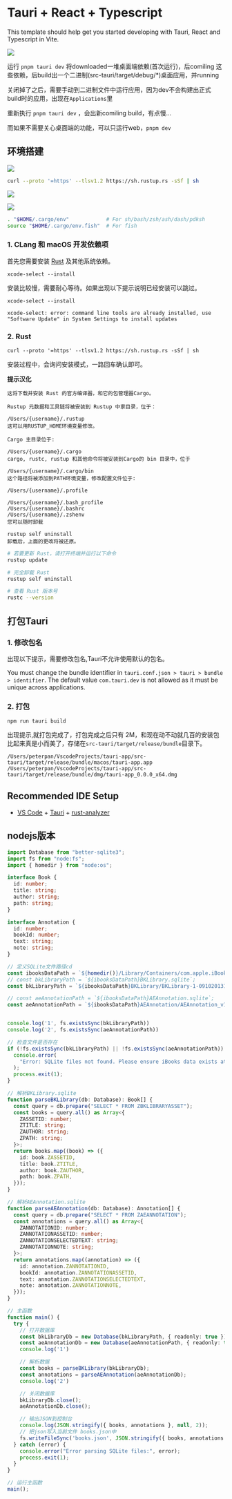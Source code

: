 # Tauri + React + Typescript

This template should help get you started developing with Tauri, React and Typescript in Vite.

![](https://kingan-md-img.oss-cn-guangzhou.aliyuncs.com/blog/20250106131802068.png?x-oss-process=image/format,webp/resize,w_640)

运行 `pnpm tauri dev` 将downloaded一堆桌面端依赖(首次运行)，后comiling 这些依赖，后build出一个二进制(src-tauri/target/debug/*)桌面应用，并running

关闭掉了之后，需要手动到二进制文件中运行应用，因为dev不会构建出正式build时的应用，出现在`Applications`里

重新执行 `pnpm tauri dev` ，会出新comiling build，有点慢...

而如果不需要关心桌面端的功能，可以只运行web，`pnpm dev`

## 环境搭建

![](https://kingan-md-img.oss-cn-guangzhou.aliyuncs.com/blog/20250106104342686.png?x-oss-process=image/format,webp/resize,w_640)

```zsh
curl --proto '=https' --tlsv1.2 https://sh.rustup.rs -sSf | sh
```

![](https://kingan-md-img.oss-cn-guangzhou.aliyuncs.com/blog/20250106114716723.png?x-oss-process=image/format,webp/resize,w_640)

![](https://kingan-md-img.oss-cn-guangzhou.aliyuncs.com/blog/20250106114811110.png?x-oss-process=image/format,webp/resize,w_640)

```zsh
. "$HOME/.cargo/env"            # For sh/bash/zsh/ash/dash/pdksh
source "$HOME/.cargo/env.fish"  # For fish
```

### 1. CLang 和 macOS 开发依赖项

首先您需要安装 [Rust](www.rust-lang.org) 及其他系统依赖。

```
xcode-select --install

```

安装比较慢，需要耐心等待。如果出现以下提示说明已经安装可以跳过。

```
xcode-select --install

xcode-select: error: command line tools are already installed, use "Software Update" in System Settings to install updates
```

### 2. Rust

```
curl --proto '=https' --tlsv1.2 https://sh.rustup.rs -sSf | sh

```

安装过程中，会询问安装模式，一路回车确认即可。

**提示汉化**

```
这将下载并安装 Rust 的官方编译器，和它的包管理器​​Cargo​​。

Rustup 元数据和工具链将被安装到 Rustup 中家目录，位于：

/Users/{username}/.rustup  
这可以用​​RUSTUP_HOME​​环境变量修改。

Cargo 主目录位于:

/Users/{username}/.cargo  
cargo, rustc, rustup 和其他命令将被安装到​​Cargo​​的 bin 目录中，位于

/Users/{username}/.cargo/bin  
这个路径将被添加到​​PATH​​环境变量，修改配置文件位于:

/Users/{username}/.profile

/Users/{username}/.bash_profile  
/Users/{username}/.bashrc  
/Users/{username}/.zshenv  
您可以随时卸载

rustup self uninstall  
卸载后，上面的更改将被还原。
```

```zsh
# 若要更新 Rust，请打开终端并运行以下命令
rustup update

# 完全卸载 Rust
rustup self uninstall

# 查看 Rust 版本号
rustc --version
```

## 打包Tauri

### 1. 修改包名

出现以下提示，需要修改包名,Tauri不允许使用默认的包名。

You must change the bundle identifier in `tauri.conf.json > tauri > bundle > identifier`. The default value `com.tauri.dev` is not allowed as it must be unique across applications.

### 2. 打包

```
npm run tauri build

```

出现提示,就打包完成了，打包完成之后只有 2M，和现在动不动就几百的安装包比起来真是小而美了，存储在`src-tauri/target/release/bundle`目录下。

```
/Users/peterpan/VscodeProjects/tauri-app/src-tauri/target/release/bundle/macos/tauri-app.app
/Users/peterpan/VscodeProjects/tauri-app/src-tauri/target/release/bundle/dmg/tauri-app_0.0.0_x64.dmg

```

## Recommended IDE Setup

- [VS Code](https://code.visualstudio.com/) + [Tauri](https://marketplace.visualstudio.com/items?itemName=tauri-apps.tauri-vscode) + [rust-analyzer](https://marketplace.visualstudio.com/items?itemName=rust-lang.rust-analyzer)

## nodejs版本

```ts
import Database from "better-sqlite3";
import fs from "node:fs";
import { homedir } from "node:os";

interface Book {
  id: number;
  title: string;
  author: string;
  path: string;
}

interface Annotation {
  id: number;
  bookId: number;
  text: string;
  note: string;
}

// 定义SQLite文件路径cd
const ibooksDataPath = `${homedir()}/Library/Containers/com.apple.iBooksX/Data/Documents/`;
// const bkLibraryPath = `${ibooksDataPath}BKLibrary.sqlite`;
const bkLibraryPath = `${ibooksDataPath}BKLibrary/BKLibrary-1-091020131601.sqlite`;

// const aeAnnotationPath = `${ibooksDataPath}AEAnnotation.sqlite`;
const aeAnnotationPath = `${ibooksDataPath}AEAnnotation/AEAnnotation_v10312011_1727_local.sqlite`;


console.log('1', fs.existsSync(bkLibraryPath))
console.log('2', fs.existsSync(aeAnnotationPath))

// 检查文件是否存在
if (!fs.existsSync(bkLibraryPath) || !fs.existsSync(aeAnnotationPath)) {
  console.error(
    "Error: SQLite files not found. Please ensure iBooks data exists at the default location."
  );
  process.exit(1);
}

// 解析BKLibrary.sqlite
function parseBKLibrary(db: Database): Book[] {
  const query = db.prepare("SELECT * FROM ZBKLIBRARYASSET");
  const books = query.all() as Array<{
    ZASSETID: number;
    ZTITLE: string;
    ZAUTHOR: string;
    ZPATH: string;
  }>;
  return books.map((book) => ({
    id: book.ZASSETID,
    title: book.ZTITLE,
    author: book.ZAUTHOR,
    path: book.ZPATH,
  }));
}

// 解析AEAnnotation.sqlite
function parseAEAnnotation(db: Database): Annotation[] {
  const query = db.prepare("SELECT * FROM ZAEANNOTATION");
  const annotations = query.all() as Array<{
    ZANNOTATIONID: number;
    ZANNOTATIONASSETID: number;
    ZANNOTATIONSELECTEDTEXT: string;
    ZANNOTATIONNOTE: string;
  }>;
  return annotations.map((annotation) => ({
    id: annotation.ZANNOTATIONID,
    bookId: annotation.ZANNOTATIONASSETID,
    text: annotation.ZANNOTATIONSELECTEDTEXT,
    note: annotation.ZANNOTATIONNOTE,
  }));
}

// 主函数
function main() {
  try {
    // 打开数据库
    const bkLibraryDb = new Database(bkLibraryPath, { readonly: true });
    const aeAnnotationDb = new Database(aeAnnotationPath, { readonly: true });
    console.log('1')

    // 解析数据
    const books = parseBKLibrary(bkLibraryDb);
    const annotations = parseAEAnnotation(aeAnnotationDb);
    console.log('2')

    // 关闭数据库
    bkLibraryDb.close();
    aeAnnotationDb.close();

    // 输出JSON到控制台
    console.log(JSON.stringify({ books, annotations }, null, 2));
    // 把json写入当前文件 books.json中
    fs.writeFileSync('books.json', JSON.stringify({ books, annotations }, null, 2))
  } catch (error) {
    console.error("Error parsing SQLite files:", error);
    process.exit(1);
  }
}

// 运行主函数
main();
```
